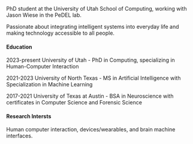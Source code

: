 
PhD student at the University of Utah School of Computing, working with Jason Wiese in the PeDEL lab. 

Passionate about integrating intelligent systems into everyday life and making technology accessible to all people.

#### Education
2023-present University of Utah - PhD in Computing, specializing in Human-Computer Interaction

2021-2023 University of North Texas - MS in Artificial Intelligence with Specialization in Machine Learning

2017-2021 University of Texas at Austin - BSA in Neuroscience with certificates in Computer Science and Forensic Science 

#### Research Intersts
Human computer interaction, devices/wearables, and brain machine interfaces.
